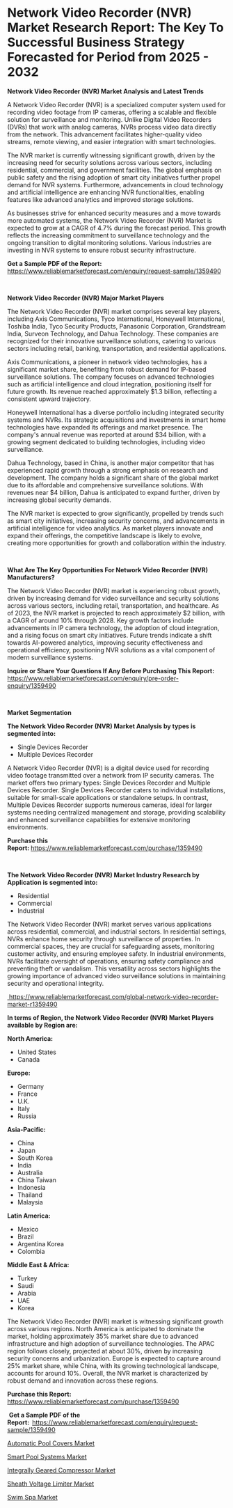 <p><h1>Network Video Recorder (NVR) Market Research Report: The Key To Successful Business Strategy Forecasted for Period from 2025 - 2032</h1></p><p><strong>Network Video Recorder (NVR) Market Analysis and Latest Trends</strong></p>
<p><p>A Network Video Recorder (NVR) is a specialized computer system used for recording video footage from IP cameras, offering a scalable and flexible solution for surveillance and monitoring. Unlike Digital Video Recorders (DVRs) that work with analog cameras, NVRs process video data directly from the network. This advancement facilitates higher-quality video streams, remote viewing, and easier integration with smart technologies.</p><p>The NVR market is currently witnessing significant growth, driven by the increasing need for security solutions across various sectors, including residential, commercial, and government facilities. The global emphasis on public safety and the rising adoption of smart city initiatives further propel demand for NVR systems. Furthermore, advancements in cloud technology and artificial intelligence are enhancing NVR functionalities, enabling features like advanced analytics and improved storage solutions.</p><p>As businesses strive for enhanced security measures and a move towards more automated systems, the Network Video Recorder (NVR) Market is expected to grow at a CAGR of 4.7% during the forecast period. This growth reflects the increasing commitment to surveillance technology and the ongoing transition to digital monitoring solutions. Various industries are investing in NVR systems to ensure robust security infrastructure.</p></p>
<p><strong>Get a Sample PDF of the Report:&nbsp;</strong> <a href="https://www.reliablemarketforecast.com/enquiry/request-sample/1359490?utm_campaign=2011&utm_medium=2&utm_source=Github&utm_content=ia&utm_term=11042025&utm_id=network-video-recorder-nvr">https://www.reliablemarketforecast.com/enquiry/request-sample/1359490</a></p>
<p>&nbsp;</p>
<p><strong>Network Video Recorder (NVR) Major Market Players</strong></p>
<p><p>The Network Video Recorder (NVR) market comprises several key players, including Axis Communications, Tyco International, Honeywell International, Toshiba India, Tyco Security Products, Panasonic Corporation, Grandstream India, Surveon Technology, and Dahua Technology. These companies are recognized for their innovative surveillance solutions, catering to various sectors including retail, banking, transportation, and residential applications. </p><p>Axis Communications, a pioneer in network video technologies, has a significant market share, benefiting from robust demand for IP-based surveillance solutions. The company focuses on advanced technologies such as artificial intelligence and cloud integration, positioning itself for future growth. Its revenue reached approximately $1.3 billion, reflecting a consistent upward trajectory.</p><p>Honeywell International has a diverse portfolio including integrated security systems and NVRs. Its strategic acquisitions and investments in smart home technologies have expanded its offerings and market presence. The company's annual revenue was reported at around $34 billion, with a growing segment dedicated to building technologies, including video surveillance.</p><p>Dahua Technology, based in China, is another major competitor that has experienced rapid growth through a strong emphasis on research and development. The company holds a significant share of the global market due to its affordable and comprehensive surveillance solutions. With revenues near $4 billion, Dahua is anticipated to expand further, driven by increasing global security demands.</p><p>The NVR market is expected to grow significantly, propelled by trends such as smart city initiatives, increasing security concerns, and advancements in artificial intelligence for video analytics. As market players innovate and expand their offerings, the competitive landscape is likely to evolve, creating more opportunities for growth and collaboration within the industry.</p></p>
<p>&nbsp;</p>
<p><strong>What Are The Key Opportunities For Network Video Recorder (NVR) Manufacturers?</strong></p>
<p><p>The Network Video Recorder (NVR) market is experiencing robust growth, driven by increasing demand for video surveillance and security solutions across various sectors, including retail, transportation, and healthcare. As of 2023, the NVR market is projected to reach approximately $2 billion, with a CAGR of around 10% through 2028. Key growth factors include advancements in IP camera technology, the adoption of cloud integration, and a rising focus on smart city initiatives. Future trends indicate a shift towards AI-powered analytics, improving security effectiveness and operational efficiency, positioning NVR solutions as a vital component of modern surveillance systems.</p></p>
<p><strong>Inquire or Share Your Questions If Any Before Purchasing This Report:</strong> <a href="https://www.reliablemarketforecast.com/enquiry/pre-order-enquiry/1359490?utm_campaign=2011&utm_medium=2&utm_source=Github&utm_content=ia&utm_term=11042025&utm_id=network-video-recorder-nvr">https://www.reliablemarketforecast.com/enquiry/pre-order-enquiry/1359490</a></p>
<p>&nbsp;</p>
<p><strong>Market Segmentation</strong></p>
<p><strong>The Network Video Recorder (NVR) Market Analysis by types is segmented into:</strong></p>
<p><ul><li>Single Devices Recorder</li><li>Multiple Devices Recorder</li></ul></p>
<p><p>A Network Video Recorder (NVR) is a digital device used for recording video footage transmitted over a network from IP security cameras. The market offers two primary types: Single Devices Recorder and Multiple Devices Recorder. Single Devices Recorder caters to individual installations, suitable for small-scale applications or standalone setups. In contrast, Multiple Devices Recorder supports numerous cameras, ideal for larger systems needing centralized management and storage, providing scalability and enhanced surveillance capabilities for extensive monitoring environments.</p></p>
<p><strong>Purchase this Report:&nbsp;</strong><a href="https://www.reliablemarketforecast.com/purchase/1359490?utm_campaign=2011&utm_medium=2&utm_source=Github&utm_content=ia&utm_term=11042025&utm_id=network-video-recorder-nvr">https://www.reliablemarketforecast.com/purchase/1359490</a></p>
<p>&nbsp;</p>
<p><strong>The Network Video Recorder (NVR) Market Industry Research by Application is segmented into:</strong></p>
<p><ul><li>Residential</li><li>Commercial</li><li>Industrial</li></ul></p>
<p><p>The Network Video Recorder (NVR) market serves various applications across residential, commercial, and industrial sectors. In residential settings, NVRs enhance home security through surveillance of properties. In commercial spaces, they are crucial for safeguarding assets, monitoring customer activity, and ensuring employee safety. In industrial environments, NVRs facilitate oversight of operations, ensuring safety compliance and preventing theft or vandalism. This versatility across sectors highlights the growing importance of advanced video surveillance solutions in maintaining security and operational integrity.</p></p>
<p><a href="https://www.reliablemarketforecast.com/global-network-video-recorder-market-r1359490?utm_campaign=2011&utm_medium=2&utm_source=Github&utm_content=ia&utm_term=11042025&utm_id=network-video-recorder-nvr">&nbsp;https://www.reliablemarketforecast.com/global-network-video-recorder-market-r1359490</a></p>
<p><strong>In terms of Region, the Network Video Recorder (NVR) Market Players available by Region are:</strong></p>
<p>
    <p> <strong> North America: </strong>
        <ul>
            <li>United States</li>
            <li>Canada</li>
        </ul>
        </p> 
    <p> <strong> Europe: </strong>
        <ul>
            <li>Germany</li>
            <li>France</li>
            <li>U.K.</li>
            <li>Italy</li>
            <li>Russia</li>
        </ul>
        </p> 
    <p> <strong> Asia-Pacific: </strong>
        <ul>
            <li>China</li>
            <li>Japan</li>
            <li>South Korea</li>
            <li>India</li>
            <li>Australia</li>
            <li>China Taiwan</li>
            <li>Indonesia</li>
            <li>Thailand</li>
            <li>Malaysia</li>
        </ul>
        </p> 
    <p> <strong> Latin America: </strong>
        <ul>
            <li>Mexico</li>
            <li>Brazil</li>
            <li>Argentina Korea</li>
            <li>Colombia</li>
        </ul>
        </p> 
    <p> <strong> Middle East & Africa: </strong>
        <ul>
            <li>Turkey</li>
            <li>Saudi</li>
            <li>Arabia</li>
            <li>UAE</li>
            <li>Korea</li>
        </ul>
    </p>
    </p>
<p><p>The Network Video Recorder (NVR) market is witnessing significant growth across various regions. North America is anticipated to dominate the market, holding approximately 35% market share due to advanced infrastructure and high adoption of surveillance technologies. The APAC region follows closely, projected at about 30%, driven by increasing security concerns and urbanization. Europe is expected to capture around 25% market share, while China, with its growing technological landscape, accounts for around 10%. Overall, the NVR market is characterized by robust demand and innovation across these regions.</p></p>
<p><strong>Purchase this Report: </strong><a href="https://www.reliablemarketforecast.com/purchase/1359490?utm_campaign=2011&utm_medium=2&utm_source=Github&utm_content=ia&utm_term=11042025&utm_id=network-video-recorder-nvr">https://www.reliablemarketforecast.com/purchase/1359490</a></p>
<p>&nbsp;<strong>Get a Sample PDF of the Report:&nbsp;&nbsp;</strong><a href="https://www.reliablemarketforecast.com/enquiry/request-sample/1359490?utm_campaign=2011&utm_medium=2&utm_source=Github&utm_content=ia&utm_term=11042025&utm_id=network-video-recorder-nvr">https://www.reliablemarketforecast.com/enquiry/request-sample/1359490</a></p>
<p><strong></strong></p>
<p><p><a href="https://github.com/kleyderoomes/Market-Research-Report-List-1/blob/main/automatic-pool-covers-market.md?utm_campaign=2011&utm_medium=2&utm_source=Github&utm_content=ia&utm_term=11042025&utm_id=network-video-recorder-nvr">Automatic Pool Covers Market</a></p><p><a href="https://github.com/nedzazollo74/Market-Research-Report-List-1/blob/main/smart-pool-systems-market.md?utm_campaign=2011&utm_medium=2&utm_source=Github&utm_content=ia&utm_term=11042025&utm_id=network-video-recorder-nvr">Smart Pool Systems Market</a></p><p><a href="https://github.com/bredevasil2q/Market-Research-Report-List-1/blob/main/integrally-geared-compressor-market.md?utm_campaign=2011&utm_medium=2&utm_source=Github&utm_content=ia&utm_term=11042025&utm_id=network-video-recorder-nvr">Integrally Geared Compressor Market</a></p><p><a href="https://github.com/winjelequegt/Market-Research-Report-List-1/blob/main/sheath-voltage-limiter-market.md?utm_campaign=2011&utm_medium=2&utm_source=Github&utm_content=ia&utm_term=11042025&utm_id=network-video-recorder-nvr">Sheath Voltage Limiter Market</a></p><p><a href="https://github.com/hoppeellia6b/Market-Research-Report-List-1/blob/main/swim-spa-market.md?utm_campaign=2011&utm_medium=2&utm_source=Github&utm_content=ia&utm_term=11042025&utm_id=network-video-recorder-nvr">Swim Spa Market</a></p></p>
